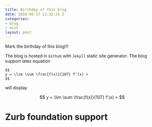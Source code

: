 ```yaml
---
title: Birthday of this blog
date: 2018-05-17 11:32:31 Z
categories:
- blog
- misc
layout: post
---
```


Mark the birthday of this blog!!!

The blog is hosted in `Github` with `Jekyll` static site generator. The blog support latex equation

```
$$
y = \lim \sum \frac{f(x)}{107} f'(x) >
$$
```

will display

$$
y = \lim \sum \frac{f(x)}{107} f'(x) >
$$

# Zurb foundation support
<style type="/assets/css/foundation/components/_button.scss">
aaa
</style>